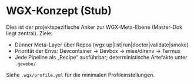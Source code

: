 # WGX-Konzept (Stub)

Dies ist der projektspezifische Anker zur WGX-Meta-Ebene (Master-Dok liegt zentral).
Ziele:
- Dünner Meta-Layer über Repos (wgx up|list|run|doctor|validate|smoke)
- Priorität der Envs: Devcontainer → Devbox → mise/direnv → Termux
- Jede Pipeline als „Recipe“ ausführbar; deterministische Artefakte unter `.gewebe/`

Siehe `.wgx/profile.yml` für die minimalen Profileinstellungen.
